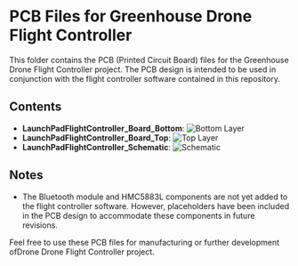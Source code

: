 # PCB Files for Greenhouse Drone Flight Controller

This folder contains the PCB (Printed Circuit Board) files for the Greenhouse Drone Flight Controller project. The PCB design is intended to be used in conjunction with the flight controller software contained in this repository.

## Contents

- **LaunchPadFlightController_Board_Bottom**: 
![Bottom Layer](Greenhouse-Drone-Flight-Controller/PCB/LaunchPadFlightController_Board_Bottom.png)
- **LaunchPadFlightController_Board_Top**: 
![Top Layer](Greenhouse-Drone-Flight-Controller/PCB/LaunchPadFlightController_Board_Top.png)
- **LaunchPadFlightController_Schematic**:
![Schematic](Greenhouse-Drone-Flight-Controller/PCB/LaunchPadFlightController_Schematic.png)
## Notes

- The Bluetooth module and HMC5883L components are not yet added to the flight controller software. However, placeholders have been included in the PCB design to accommodate these components in future revisions.

Feel free to use these PCB files for manufacturing or further development ofDrone Drone Flight Controller project.
